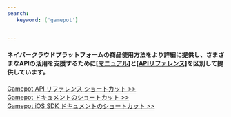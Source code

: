 ```yaml
---
search:
   keyword: ['gamepot']


---
```


#### **ネイバークラウドプラットフォームの商品使用方法をより詳細に提供し、さまざまなAPIの活用を支援するために<a href="https://guide.ncloud-docs.com/docs/ja/home" target="_blank">[マニュアル]</a>と<a href="https://api.ncloud-docs.com/docs/ja/home" target="_blank">[APIリファレンス]</a>を区別して提供しています。**

<a href="https://api.ncloud-docs.com/docs/ja/game-gamepot" target="_blank">Gamepot API リファレンス ショートカット >></a><br />
<a href="https://guide.ncloud-docs.com/docs/ja/game-gamepot-overview" target="_blank">Gamepot ドキュメントのショートカット >></a><br />
<a href="https://guide.ncloud-docs.com/docs/ja/game-gamepotios" target="_blank">Gamepot iOS SDK ドキュメントのショートカット >></a>

